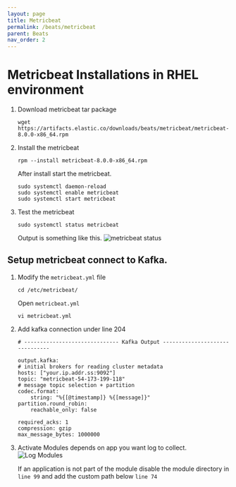 ```yaml
---
layout: page
title: Metricbeat
permalink: /beats/metricbeat
parent: Beats
nav_order: 2
---
```



# Metricbeat Installations in RHEL environment


1. Download metricbeat tar package

    ```
    wget https://artifacts.elastic.co/downloads/beats/metricbeat/metricbeat-8.0.0-x86_64.rpm
    ```
2. Install the metricbeat

    ```
    rpm --install metricbeat-8.0.0-x86_64.rpm
    ```

    After install start the metricbeat.

    ```
    sudo systemctl daemon-reload
    sudo systemctl enable metricbeat
    sudo systemctl start metricbeat
    ```

3. Test the metricbeat

    ```
    sudo systemctl status metricbeat
    ```
    Output is something like this.
    ![metricbeat status](/elk_nehr/images/filebeat_status.png)

## Setup metricbeat connect to Kafka.

1. Modify the `metricbeat.yml` file

    ```
    cd /etc/metricbeat/
    ```
    Open `metricbeat.yml`
    ```
    vi metricbeat.yml
    ```
2. Add kafka connection under line 204

    ```
    # ------------------------------ Kafka Output -------------------------------

    output.kafka:
    # initial brokers for reading cluster metadata
    hosts: ["your.ip.addr.ss:9092"]
    topic: "metricbeat-54-173-199-118"
    # message topic selection + partition
    codec.format:
        string: "%{[@timestamp]} %{[message]}"
    partition.round_robin:
        reachable_only: false
    
    required_acks: 1
    compression: gzip
    max_message_bytes: 1000000
    ```
3. Activate Modules depends on app you want log to collect.
    ![Log Modules](/elk_nehr/images/log_modules.png)
    
    If an application is not part of the module disable the module directory in `line 99` and add the custom path below `line 74`

